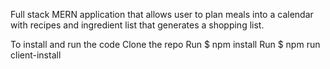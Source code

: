 Full stack MERN application that allows user to plan meals into a calendar with recipes and ingredient list that generates a shopping list.

To install and run the code
Clone the repo
Run $ npm install
Run $ npm run client-install